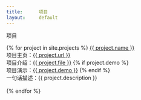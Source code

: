 ```yaml
---
title:      项目
layout:     default
---
```


<span class="article-title">项目</span>

<p />
<div class="article-content">
	{% for project in site.projects %}
		<span class="article-content-title"><a href="{{ project.url }}" target="_blank">{{ project.name }}</a></span>
		<br /><span>项目主页：<a href="{{ project.url }}" target="_blank">{{ project.url }}</a></span>
		<br /><span>项目介绍：<a href="{{ project.file }}">{{ project.file }}</a></span>
		{% if project.demo %}
		<br /><span>项目演示：<a href="{{ project.demo }}" target="_blank">{{ project.demo }}</a></span>
		{% endif %}
		<br /><span>一句话描述：{{ project.description }}</span>
		<br />
		<br />
	{% endfor %}
</div>